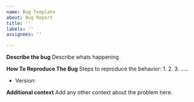 ```yaml
---
name: Bug Template
about: Bug Report
title: ''
labels: ''
assignees: ''

---
```


**Describe the bug**
Describe whats happening 

**How To Reproduce The Bug**
Steps to reproduce the behavior:
1.
2.
3. .....

 - Version:

**Additional context**
Add any other context about the problem here.
